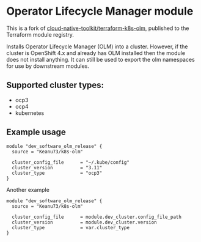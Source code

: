 # Operator Lifecycle Manager module

This is a fork of [cloud-native-toolkit/terraform-k8s-olm](https://github.com/cloud-native-toolkit/terraform-k8s-olm), published to the Terraform module registry.

Installs Operator Lifecycle Manager (OLM) into a cluster. However, if the cluster is OpenShift 4.x
and already has OLM installed then the module does not install anything. It can still be used to export
the olm namespaces for use by downstream modules.

## Supported cluster types:

* ocp3
* ocp4
* kubernetes

## Example usage

```hcl-terraform
module "dev_software_olm_release" {
  source = "Keanu73/k8s-olm"

  cluster_config_file      = "~/.kube/config"
  cluster_version          = "3.11"
  cluster_type             = "ocp3"
}
```

Another example

```hcl-terraform
module "dev_software_olm_release" {
  source = "Keanu73/k8s-olm"

  cluster_config_file      = module.dev_cluster.config_file_path
  cluster_version          = module.dev_cluster.version
  cluster_type             = var.cluster_type
}
```
